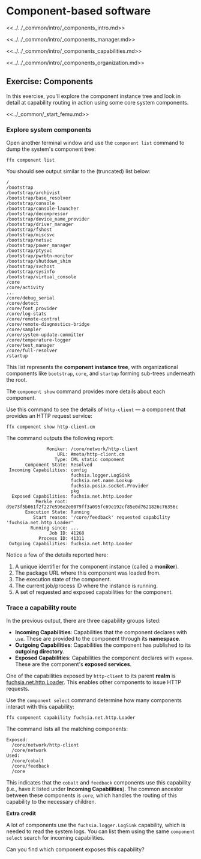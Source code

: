 # Component-based software

<<../../_common/intro/_components_intro.md>>

<<../../_common/intro/_components_manager.md>>

<<../../_common/intro/_components_capabilities.md>>

<<../../_common/intro/_components_organization.md>>

## Exercise: Components

In this exercise, you'll explore the component instance tree and look in detail
at capability routing in action using some core system components.

<<../_common/_start_femu.md>>

### Explore system components

Open another terminal window and use the `component list` command to dump the
system's component tree:


```posix-terminal
ffx component list
```

You should see output similar to the (truncated) list below:

```none {:.devsite-disable-click-to-copy}
/
/bootstrap
/bootstrap/archivist
/bootstrap/base_resolver
/bootstrap/console
/bootstrap/console-launcher
/bootstrap/decompressor
/bootstrap/device_name_provider
/bootstrap/driver_manager
/bootstrap/fshost
/bootstrap/miscsvc
/bootstrap/netsvc
/bootstrap/power_manager
/bootstrap/ptysvc
/bootstrap/pwrbtn-monitor
/bootstrap/shutdown_shim
/bootstrap/svchost
/bootstrap/sysinfo
/bootstrap/virtual_console
/core
/core/activity
...
/core/debug_serial
/core/detect
/core/font_provider
/core/log-stats
/core/remote-control
/core/remote-diagnostics-bridge
/core/sampler
/core/system-update-committer
/core/temperature-logger
/core/test_manager
/core/full-resolver
/startup
```

This list represents the **component instance tree**, with organizational
components like `bootstrap`, `core`, and `startup` forming sub-trees
underneath the root.

The `component show` command provides more details about each component.

Use this command to see the details of `http-client` — a component that provides
an HTTP request service:

```posix-terminal
ffx component show http-client.cm
```

The command outputs the following report:

```none {:.devsite-disable-click-to-copy}
               Moniker: /core/network/http-client
                   URL: #meta/http-client.cm
                  Type: CML static component
       Component State: Resolved
 Incoming Capabilities: config
                        fuchsia.logger.LogSink
                        fuchsia.net.name.Lookup
                        fuchsia.posix.socket.Provider
                        pkg
  Exposed Capabilities: fuchsia.net.http.Loader
           Merkle root: d9e73f5b061f2f227e596e2e0079ff3a095fc69e192cf85e0d7621826c76356c
       Execution State: Running
          Start reason: '/core/feedback' requested capability 'fuchsia.net.http.Loader'
         Running since: ...
                Job ID: 41268
            Process ID: 41311
 Outgoing Capabilities: fuchsia.net.http.Loader
```

Notice a few of the details reported here:

1.  A unique identifier for the component instance (called a **moniker**).
1.  The package URL where this component was loaded from.
1.  The execution state of the component.
1.  The current job/process ID where the instance is running.
1.  A set of requested and exposed capabilities for the component.


### Trace a capability route

In the previous output, there are three capability groups listed:

* **Incoming Capabilities**: Capabilities that the component declares with
  `use`. These are provided to the component through its **namespace**.
* **Outgoing Capabilities**: Capabilities the component has published to its
  **outgoing directory**.
* **Exposed Capabilities**: Capabilities the component declares with
  `expose`. These are the component's **exposed services**.

One of the capabilities exposed by `http-client` to its parent **realm** is
[fuchsia.net.http.Loader](https://fuchsia.dev/reference/fidl/fuchsia.net.http#Loader).
This enables other components to issue HTTP requests.

Use the `component select` command determine how many components interact with
this capability:

```posix-terminal
ffx component capability fuchsia.net.http.Loader
```

The command lists all the matching components:


```none {:.devsite-disable-click-to-copy}
Exposed:
  /core/network/http-client
  /core/network
Used:
  /core/cobalt
  /core/feedback
  /core
```

This indicates that the `cobalt` and `feedback` components use this capability
(i.e., have it listed under **Incoming Capabilities**). The common ancestor
between these components is `core`, which handles the routing of this capability
to the necessary children.


<aside class="key-point">
  <b>Extra credit</b>
  <p>A lot of components use the <code>fuchsia.logger.LogSink</code> capability,
  which is needed to read the system logs. You can list them using the same
  <code>component select</code> search for incoming capabilities.</p>
  <p>Can you find which component exposes this capability?</p>
</aside>
